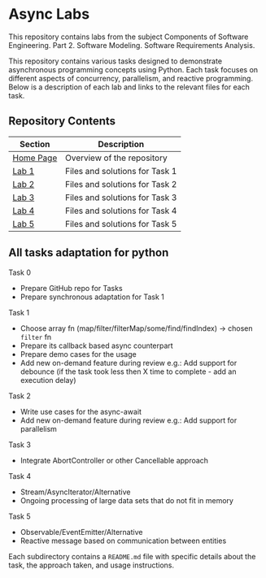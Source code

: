 # Async Labs

This repository contains labs from the subject Components of Software Engineering. Part 2. Software Modeling. Software Requirements Analysis.

This repository contains various tasks designed to demonstrate asynchronous programming concepts using Python. Each task focuses on different aspects of concurrency, parallelism, and reactive programming. Below is a description of each lab and links to the relevant files for each task.

## Repository Contents

| Section           | Description                    |
|-------------------|--------------------------------|
| [Home Page](./)  | Overview of the repository     |
| [Lab 1](./lab1/) | Files and solutions for Task 1 |
| [Lab 2](./lab2/) | Files and solutions for Task 2 |
| [Lab 3](./lab3/) | Files and solutions for Task 3 |
| [Lab 4](./lab4/) | Files and solutions for Task 4 |
| [Lab 5](./lab5/) | Files and solutions for Task 5 |


## All tasks adaptation for python

  Task 0
  * Prepare GitHub repo for Tasks
  * Prepare synchronous adaptation for Task 1

  Task 1
  * Choose array fn (map/filter/filterMap/some/find/findIndex) -> chosen ```filter``` fn 
  * Prepare its callback based async counterpart
  * Prepare demo cases for the usage
  * Add new on-demand feature during review e.g.: Add support for debounce (if the task took less then X time to
    complete - add an execution delay)

  Task 2
  * Write use cases for the async-await
  * Add new on-demand feature during review
    e.g.: Add support for parallelism

  Task 3
  * Integrate AbortController or other Cancellable approach

  Task 4 
  * Stream/AsyncIterator/Alternative
  * Ongoing processing of large data sets that do not fit in memory

  Task 5 
  * Observable/EventEmitter/Alternative
  * Reactive message based on communication between entities

Each subdirectory contains a `README.md` file with specific details about the task, the approach taken, and usage instructions.
